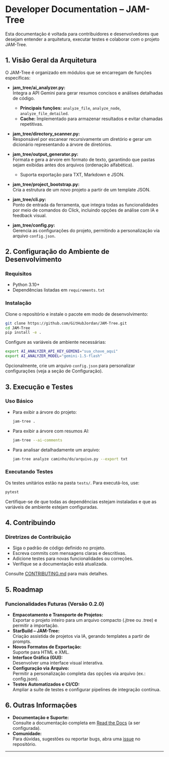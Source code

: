 # Developer Documentation – JAM-Tree

Esta documentação é voltada para contribuidores e desenvolvedores que desejam entender a arquitetura, executar testes e colaborar com o projeto JAM-Tree.

## 1. Visão Geral da Arquitetura

O JAM-Tree é organizado em módulos que se encarregam de funções específicas:

- **jam_tree/ai_analyzer.py:**  
  Integra a API Gemini para gerar resumos concisos e análises detalhadas de código.  
  - **Principais funções:** `analyze_file`, `analyze_node`, `analyze_file_detailed`.
  - **Cache:** Implementado para armazenar resultados e evitar chamadas repetitivas.

- **jam_tree/directory_scanner.py:**  
  Responsável por escanear recursivamente um diretório e gerar um dicionário representando a árvore de diretórios.

- **jam_tree/output_generator.py:**  
  Formata e gera a árvore em formato de texto, garantindo que pastas sejam exibidas antes dos arquivos (ordenação alfabética).  
  - Suporta exportação para TXT, Markdown e JSON.

- **jam_tree/project_bootstrap.py:**  
  Cria a estrutura de um novo projeto a partir de um template JSON.

- **jam_tree/cli.py:**  
  Ponto de entrada da ferramenta, que integra todas as funcionalidades por meio de comandos do Click, incluindo opções de análise com IA e feedback visual.

- **jam_tree/config.py:**  
  Gerencia as configurações do projeto, permitindo a personalização via arquivo `config.json`.

## 2. Configuração do Ambiente de Desenvolvimento

### Requisitos
- Python 3.10+
- Dependências listadas em `requirements.txt`

### Instalação
Clone o repositório e instale o pacote em modo de desenvolvimento:
```bash
git clone https://github.com/GitHubJordan/JAM-Tree.git
cd JAM-Tree
pip install -e .
```
Configure as variáveis de ambiente necessárias:
```bash
export AI_ANALYZER_API_KEY_GEMINI="sua_chave_aqui"
export AI_ANALYZER_MODEL="gemini-1.5-flash"
```
Opcionalmente, crie um arquivo `config.json` para personalizar configurações (veja a seção de Configuração).

## 3. Execução e Testes

### Uso Básico
- Para exibir a árvore do projeto:
  ```bash
  jam-tree .
  ```
- Para exibir a árvore com resumos AI:
  ```bash
  jam-tree --ai-comments
  ```
- Para analisar detalhadamente um arquivo:
  ```bash
  jam-tree analyze caminho/do/arquivo.py --export txt
  ```

### Executando Testes
Os testes unitários estão na pasta `tests/`. Para executá-los, use:
```bash
pytest
```
Certifique-se de que todas as dependências estejam instaladas e que as variáveis de ambiente estejam configuradas.

## 4. Contribuindo

### Diretrizes de Contribuição
- Siga o padrão de código definido no projeto.
- Escreva commits com mensagens claras e descritivas.
- Adicione testes para novas funcionalidades ou correções.
- Verifique se a documentação está atualizada.

Consulte [CONTRIBUTING.md](../CONTRIBUTING.md) para mais detalhes.

## 5. Roadmap

### Funcionalidades Futuras (Versão 0.2.0)
- **Empacotamento e Transporte de Projetos:**  
  Exportar o projeto inteiro para um arquivo compacto (.jtree ou .tree) e permitir a importação.
- **StarBuild – JAM-Tree:**  
  Criação assistida de projetos via IA, gerando templates a partir de prompts.
- **Novos Formatos de Exportação:**  
  Suporte para HTML e XML.
- **Interface Gráfica (GUI):**  
  Desenvolver uma interface visual interativa.
- **Configuração via Arquivo:**  
  Permitir a personalização completa das opções via arquivo (ex.: config.json).
- **Testes Automatizados e CI/CD:**  
  Ampliar a suíte de testes e configurar pipelines de integração contínua.

## 6. Outras Informações

- **Documentação e Suporte:**  
  Consulte a documentação completa em [Read the Docs](https://readthedocs.org/) (a ser configurada).
- **Comunidade:**  
  Para dúvidas, sugestões ou reportar bugs, abra uma [issue](https://github.com/GitHubJordan/JAM-Tree/issues) no repositório.

---
